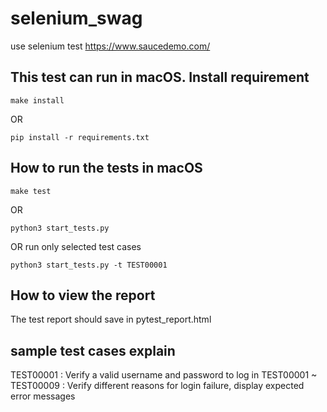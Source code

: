 # selenium_swag
use selenium test https://www.saucedemo.com/

## This test can run in macOS. Install requirement
```shell
make install
```

OR

```shell
pip install -r requirements.txt
```


## How to run the tests in macOS
```shell
make test
```

OR

```shell
python3 start_tests.py
```

OR run only selected test cases

```shell
python3 start_tests.py -t TEST00001
```

## How to view the report
The test report should save in pytest_report.html

## sample test cases explain
TEST00001 : Verify a valid username and password to log in
TEST00001 ~ TEST00009 : Verify different reasons for login failure, display expected error messages

